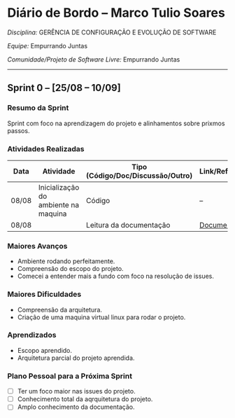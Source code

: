 # Diário de Bordo – Marco Tulio Soares


*Disciplina:* GERÊNCIA DE CONFIGURAÇÃO E EVOLUÇÃO DE SOFTWARE

*Equipe:* Empurrando Juntas

*Comunidade/Projeto de Software Livre:* Empurrando Juntas

---

## Sprint 0 – \[25/08 – 10/09]

### Resumo da Sprint

Sprint com foco na aprendizagem do projeto e alinhamentos sobre prixmos passos.

### Atividades Realizadas

| Data  | Atividade                                   | Tipo (Código/Doc/Discussão/Outro) | Link/Referência                                                                              | Status    |
|-------|---------------------------------------------|-----------------------------------|----------------------------------------------------------------------------------------------|-----------|
| 08/08 | Inicialização do ambiente na maquina           | Código                            | –                                                                                            | Concluído |
| 08/08 |  | Leitura da documentação                           | [Documentação](https://gitlab.com/gces-ej/ej-application/-/tree/develop/docs?ref_type=heads) | Concluído |


### Maiores Avanços

- Ambiente rodando perfeitamente.
- Compreensão do escopo do projeto.
- Comecei a entender mais a fundo com foco na resolução de issues.

### Maiores Dificuldades

- Compreensão da arquitetura.
- Criação de uma maquina virtual linux para rodar o projeto.


### Aprendizados

- Escopo aprendido.
- Arquitetura parcial do projeto aprendida.

### Plano Pessoal para a Próxima Sprint

- [ ] Ter um foco maior nas issues do projeto.
- [ ] Conhecimento total da aqrquitetura do projeto.
- [ ] Amplo conhecimento da documentação.